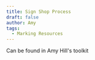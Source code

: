 ```yaml
---
title: Sign Shop Process
draft: false
author: Amy
tags:
  - Marking Resources
---
```


Can be found in Amy Hill's toolkit